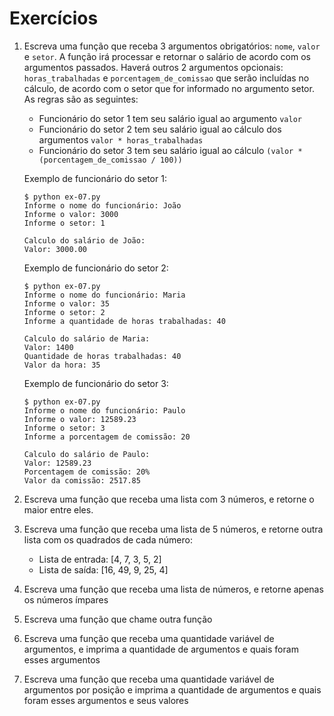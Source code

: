 # Exercícios

1. Escreva uma função que receba 3 argumentos obrigatórios: `nome`, `valor` e `setor`. A função irá processar e retornar o salário de acordo com os argumentos passados. Haverá outros 2 argumentos opcionais: `horas_trabalhadas` e `porcentagem_de_comissao` que serão incluídas no cálculo, de acordo com o setor que for informado no argumento setor. As regras são as seguintes:
    * Funcionário do setor 1 tem seu salário igual ao argumento `valor`
    * Funcionário do setor 2 tem seu salário igual ao cálculo dos argumentos `valor * horas_trabalhadas`
    * Funcionário do setor 3 tem seu salário igual ao cálculo `(valor * (porcentagem_de_comissao / 100))`

    Exemplo de funcionário do setor 1:

    ```
    $ python ex-07.py
    Informe o nome do funcionário: João
    Informe o valor: 3000
    Informe o setor: 1

    Calculo do salário de João:
    Valor: 3000.00
    ```

    Exemplo de funcionário do setor 2:

    ```
    $ python ex-07.py
    Informe o nome do funcionário: Maria
    Informe o valor: 35
    Informe o setor: 2
    Informe a quantidade de horas trabalhadas: 40

    Calculo do salário de Maria:
    Valor: 1400
    Quantidade de horas trabalhadas: 40
    Valor da hora: 35
    ```

    Exemplo de funcionário do setor 3:

    ```
    $ python ex-07.py
    Informe o nome do funcionário: Paulo
    Informe o valor: 12589.23
    Informe o setor: 3
    Informe a porcentagem de comissão: 20

    Calculo do salário de Paulo:
    Valor: 12589.23
    Porcentagem de comissão: 20%
    Valor da comissão: 2517.85
    ```

2. Escreva uma função que receba uma lista com 3 números, e retorne o maior entre eles.

3. Escreva uma função que receba uma lista de 5 números, e retorne outra lista com os quadrados de cada número:
    * Lista de entrada: [4, 7, 3, 5, 2]
    * Lista de saída: [16, 49, 9, 25, 4]

4. Escreva uma função que receba uma lista de números, e retorne apenas os números ímpares

5. Escreva uma função que chame outra função

6. Escreva uma função que receba uma quantidade variável de argumentos, e imprima a quantidade de argumentos e quais foram esses argumentos

7. Escreva uma função que receba uma quantidade variável de argumentos por posição e imprima a quantidade de argumentos e quais foram esses argumentos e seus valores

